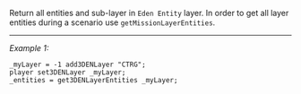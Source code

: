 Return all entities and sub-layer in `Eden Entity` layer. In order to get all layer entities during a scenario use `getMissionLayerEntities`.


---
*Example 1:*
```sqf
_myLayer = -1 add3DENLayer "CTRG";
player set3DENLayer _myLayer;
_entities = get3DENLayerEntities _myLayer;
```